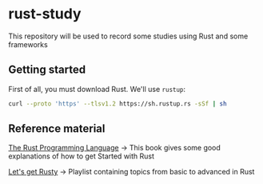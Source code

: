 # rust-study

This repository will be used to record some studies using Rust and some frameworks

## Getting started

First of all, you must download Rust. We'll use `rustup`:

```bash
curl --proto 'https' --tlsv1.2 https://sh.rustup.rs -sSf | sh
```

## Reference material

[The Rust Programming Language](https://doc.rust-lang.org/book/) -> This book gives some good explanations of how to get Started with Rust

[Let's get Rusty](https://www.youtube.com/playlist?list=PLai5B987bZ9CoVR-QEIN9foz4QCJ0H2Y8) -> Playlist containing topics from basic to advanced in Rust